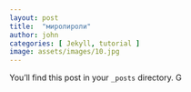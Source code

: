 ```yaml
---
layout: post
title:  "миролироли"
author: john
categories: [ Jekyll, tutorial ]
image: assets/images/10.jpg
---
```

You’ll find this post in your `_posts` directory. G
